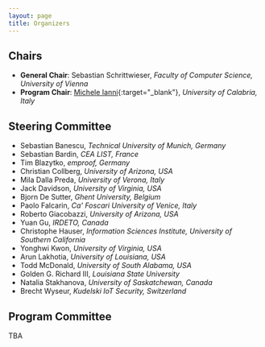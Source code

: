 ```yaml
---
layout: page
title: Organizers
---
```


## Chairs

- **General Chair**: Sebastian Schrittwieser, _Faculty of Computer Science, University of Vienna_
- **Program Chair**: [Michele Ianni](https://iannim.github.io){:target="_blank"}, _University of Calabria, Italy_

## Steering Committee

- Sebastian Banescu, _Technical University of Munich, Germany_
- Sebastian Bardin, _CEA LIST, France_
- Tim Blazytko, _emproof, Germany_
- Christian Collberg, _University of Arizona, USA_
- Mila Dalla Preda, _University of Verona, Italy_
- Jack Davidson, _University of Virginia, USA_
- Bjorn De Sutter, _Ghent University, Belgium_
- Paolo Falcarin, _Ca' Foscari University of Venice, Italy_
- Roberto Giacobazzi, _University of Arizona, USA_
- Yuan Gu, _IRDETO, Canada_
- Christophe Hauser, _Information Sciences Institute, University of Southern California_
- Yonghwi Kwon, _University of Virginia, USA_
- Arun Lakhotia, _University of Louisiana, USA_
- Todd McDonald, _University of South Alabama, USA_
- Golden G. Richard III, _Louisiana State University_
- Natalia Stakhanova, _University of Saskatchewan, Canada_
- Brecht Wyseur, _Kudelski IoT Security, Switzerland_


## Program Committee
TBA
